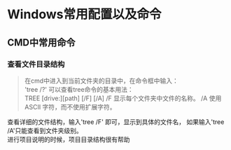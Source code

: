 # Windows常用配置以及命令

## CMD中常用命令
### 查看文件目录结构
> 在cmd中进入到当前文件夹的目录中，在命令框中输入：  
    'tree /?' 
可以查看tree命令的基本用法：         
    TREE [drive:][path] [/F] [/A]
       /F   显示每个文件夹中文件的名称。
       /A   使用 ASCII 字符，而不使用扩展字符。  
       
查看详细的文件结构，输入'tree /F' 即可，显示到具体的文件名， 如果输入'tree /A'只能查看到文件夹级别。        
进行项目说明的时候，项目目录结构很有帮助

